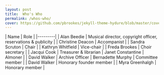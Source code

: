 ```yaml
---
layout: post
title:  Who's Who
permalink: /whos-who/
cover: https://github.com/pbrookes/jekyll-theme-hydure/blob/master/cover.jpg?raw=true
---
```


| Name | Role |
|---------|
| Alan Beedie | Musical director, copyright officer, reservations & publicity |
| Christine Deacon | Accompanist |
| Sandra Scruton | Chair |
| Kathryn Whitfield | Vice-chair |
| Freda Brookes | Choir secretary |
| Jacqui Cook | Treasurer & librarian
| Janet Constantine | Almoner |
| David Walker | Archive Officer
| Bernadette Murphy | Committee member |
| David Walker | Honorary founder member |
| Myra Greenhalgh | Honorary member |
